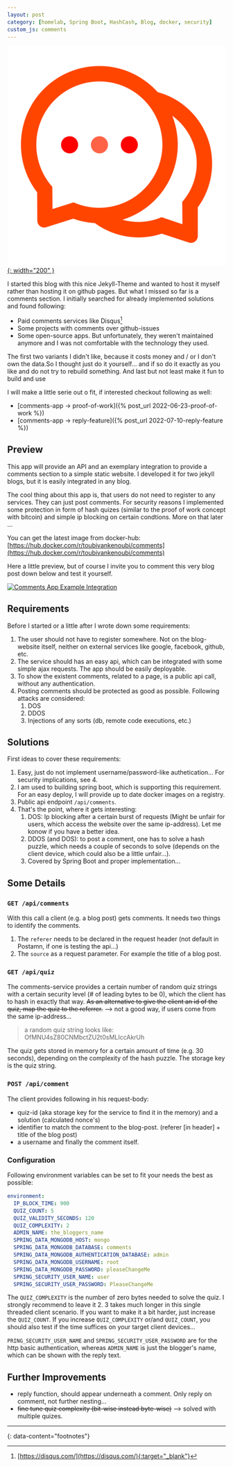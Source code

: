 ```yaml
---
layout: post
category: [homelab, Spring Boot, HashCash, Blog, docker, security]
custom_js: comments
---
```


[![Comments App Example Integration](/assets/images/logo.svg){: width="200" }](/assets/images/logo.svg)

I started this blog with this nice Jekyll-Theme and wanted to host it myself rather than hosting it on github pages.
But what I missed so far is a comments section. I initially searched for already implemented solutions and found following:

* Paid comments services like Disqus[^1]
* Some projects with comments over github-issues
* Some open-source apps. But unfortunately, they weren't maintained anymore and I was not comfortable with the technology they used.

The first two variants I didn't like, because it costs money and / or I don't own the data.So I thought just do it yourself... and if
so do it exactly as you like and do not try to rebuild something. And last but not least make it fun to build and use

I will make a little serie out o fit, if interested checkout following as well:

* [comments-app -> proof-of-work]({% post_url 2022-06-23-proof-of-work %})
* [comments-app -> reply-feature]({% post_url 2022-07-10-reply-feature %})

## Preview

This app will provide an API and an exemplary integration to provide a comments section to a simple static website. I developed it
for two jekyll blogs, but it is easily integrated in any blog.

The cool thing about this app is, that users do not need to register to any services. They can just post comments. For
security reasons I implemented some protection in form of hash quizes (similar to the proof of work concept with bitcoin)
and simple ip blocking on certain condtions. More on that later ...

You can get the latest image from docker-hub: [https://hub.docker.com/r/toubivankenoubi/comments](https://hub.docker.com/r/toubivankenoubi/comments)

Here a little preview, but of course I invite you to comment this very blog post down below and test it yourself.

[![Comments App Example Integration](/assets/images/comments-preview.GIF)](/assets/images/comments-preview.GIF)

## Requirements

Before I started or a little after I wrote down some requirements:

1. The user should not have to register somewhere. Not on the blog-website itself, neither on external services like google, facebook, github, etc.
2. The service should has an easy api, which can be integrated with some simple ajax requests. The app should be easily deployable.
3. To show the existent comments, related to a page, is a public api call, without any authentication.
4. Posting comments should be protected as good as possible. Following attacks are considered:
   1. DOS
   2. DDOS
   3. Injections of any sorts (db, remote code executions, etc.)

## Solutions

First ideas to cover these requirements:

1. Easy, just do not implement username/password-like authetication... For security implications, see 4.
2. I am used to building spring boot, which is supporting this requirement. For an easy deploy, I will provide up to date docker images on a registry.
3. Public api endpoint `/api/comments`.
4. That's the point, where it gets interesting:
   1. DOS: Ip blocking after a certain burst of requests (Might be unfair for users, which access the website over the same ip-address). Let me konow if you have a better idea.
   2. DDOS (and DOS): to post a comment, one has to solve a hash puzzle, which needs a couple of seconds to solve (depends on the client device, which could also be a little unfair...).
   3. Covered by Spring Boot and proper implementation...

## Some Details

### `GET /api/comments`

With this call a client (e.g. a blog post) gets comments. It needs two things to identify the comments.

1. The `referer` needs to be declared in the request header (not default in Postamn, if one is testing the api...)
2. The `source` as a request parameter. For example the title of a blog post.

### `GET /api/quiz`

The comments-service provides a certain number of random quiz strings with a certain security level (# of leading bytes to be 0), which the client has to hash in exactly that way.
~~As an alternative to give the client an id of the quiz, map the quiz to the referrer.~~ --> not a good way, if users come from the same ip-address...

> a random quiz string looks like: OfMNU4sZ80CNMbctZU2t0sMLIccAkrUh

The quiz gets stored in memory for a certain amount of time (e.g. 30 seconds), depending on the complexity of the hash puzzle. The storage key is the quiz string.

### `POST /api/comment`

The client provides following in his request-body:
* quiz-id (aka storage key for the service to find it in the memory) and a solution (calculated nonce's)
* identifier to match the comment to the blog-post. (referer [in header] + title of the blog post)
* a username and finally the comment itself.

### Configuration

Following environment variables can be set to fit your needs the best as possible:

```yaml
environment:
  IP_BLOCK_TIME: 900
  QUIZ_COUNT: 5
  QUIZ_VALIDITY_SECONDS: 120
  QUIZ_COMPLEXITY: 2
  ADMIN_NAME: the_bloggers_name
  SPRING_DATA_MONGODB_HOST: mongo
  SPRING_DATA_MONGODB_DATABASE: comments
  SPRING_DATA_MONGODB_AUTHENTICATION_DATABASE: admin
  SPRING_DATA_MONGODB_USERNAME: root
  SPRING_DATA_MONGODB_PASSWORD: pleaseChangeMe
  SPRING_SECURITY_USER_NAME: user
  SPRING_SECURITY_USER_PASSWORD: PleaseChangeMe
```

The `QUIZ_COMPLEXITY` is the number of zero bytes needed to solve the quiz. I strongly recommend to leave it 2. 3 takes
much longer in this single threaded client scenario. If you want to make it a bit harder, just increase the `QUIZ_COUNT`.
If you increase `QUIZ_COMPLEXITY` or/and `QUIZ_COUNT`, you should also test if the time suffices on your target client
devices...

`PRING_SECURITY_USER_NAME` and `SPRING_SECURITY_USER_PASSWORD` are for the http basic authentication,
whereas `ADMIN_NAME` is just the blogger's name, which can be shown with the reply text.

## Further Improvements

* reply function, should appear underneath a comment. Only reply on comment, not further nesting...
* ~~fine tune quiz complexity (bit-wise instead byte-wise)~~ --> solved with multiple quizes.


---
{: data-content="footnotes"}

[^1]: [https://disqus.com/](https://disqus.com/){:target="_blank"}
